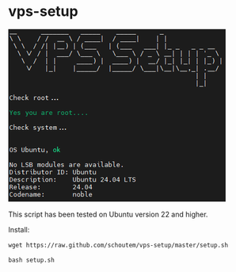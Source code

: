 # vps-setup

<img src="setup.png">


This script has been tested on Ubuntu version 22 and higher.

Install:
```
wget https://raw.github.com/schoutem/vps-setup/master/setup.sh
```

```
bash setup.sh
```

